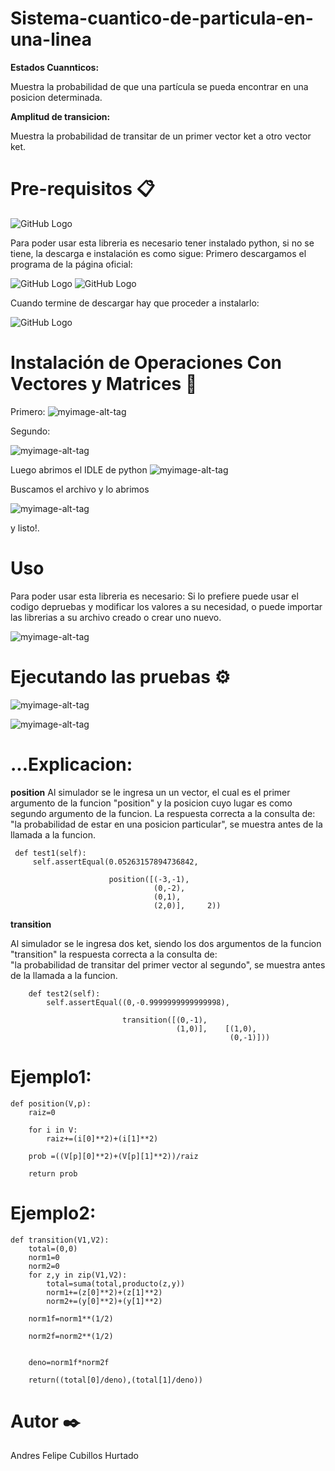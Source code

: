 # Sistema-cuantico-de-particula-en-una-linea


**Estados Cuannticos:**

Muestra la probabilidad de que una partícula se pueda encontrar en una posicion determinada.


**Amplitud de transicion:**

Muestra la probabilidad de transitar de un primer vector ket a otro vector ket.





# Pre-requisitos 📋
![GitHub Logo](https://www.python.org/static/img/python-logo@2x.png)

Para poder usar esta libreria es necesario tener instalado python, si no se tiene, la descarga e instalación es como sigue:
Primero descargamos el programa de la página oficial:

![GitHub Logo](https://www.wikihow.com/images_en/thumb/1/14/Install-Python-Step-1-Version-2.jpg/v4-760px-Install-Python-Step-1-Version-2.jpg)
![GitHub Logo](https://www.wikihow.com/images_en/thumb/4/45/Install-Python-Step-2-Version-2.jpg/v4-760px-Install-Python-Step-2-Version-2.jpg)

Cuando termine de descargar hay que proceder a instalarlo:

![GitHub Logo](https://www.wikihow.com/images_en/thumb/f/fb/Install-Python-Step-4-Version-2.jpg/v4-760px-Install-Python-Step-4-Version-2.jpg)

 # Instalación de Operaciones Con Vectores y Matrices 🔧
Primero: 
![myimage-alt-tag](https://scontent-bog1-1.xx.fbcdn.net/v/t1.15752-9/69874998_750459472059681_3913524228170711040_n.png?_nc_cat=109&_nc_oc=AQnAHS7ixOACxFw9VZIuFwoJKytHypC0c9lCVCRXGIho84rLNJiPg55F4K2wzo2JtM4&_nc_ht=scontent-bog1-1.xx&oh=a5c49974e0f359c923370686c6d86f6e&oe=5DC80CBF) 


Segundo:
 
![myimage-alt-tag](https://scontent-bog1-1.xx.fbcdn.net/v/t1.15752-9/70678769_2608600409202096_5609513835909087232_n.png?_nc_cat=101&_nc_oc=AQk5bpFi6zdMwJygs22sr6bhKf6P0KFDBJcOLnnaSZ9jYS3D6cWzyF1gNewZOjFT8VI&_nc_ht=scontent-bog1-1.xx&oh=e2d320ca92637cf344136875a2d80a61&oe=5E031292) 


Luego abrimos el IDLE de python
![myimage-alt-tag](https://scontent-bog1-1.xx.fbcdn.net/v/t1.15752-9/69689175_475682319649824_1117122535582859264_n.jpg?_nc_cat=109&_nc_oc=AQncBZgHUk5xJWCUqEApXR0Jd2E_1hWuW4OYr4XiwiEsvhj0uYlr9-O6NLlb4Zkrjjs&_nc_ht=scontent-bog1-1.xx&oh=cebd69f85b23f8abab07548473591ce2&oe=5E03C862) 


Buscamos el archivo y lo abrimos

![myimage-alt-tag](https://scontent-bog1-1.xx.fbcdn.net/v/t1.15752-9/70778647_472135196670206_3245147181413302272_n.png?_nc_cat=100&_nc_oc=AQnxgrcF3EZL88MTpAI2jwDLclRoa72WBttNAznDA6vnFR88UHvB2M_Z9St3VWkMFoQ&_nc_ht=scontent-bog1-1.xx&oh=c41b02ea85e3f01c83da8b696a565ec9&oe=5DF5DC77) 

y listo!.


# Uso 
Para poder usar esta libreria es necesario:
Si lo prefiere puede usar el codigo depruebas y modificar los valores a su necesidad, o puede importar las librerias a su  archivo creado o crear uno nuevo.

![myimage-alt-tag](https://scontent.fbog2-2.fna.fbcdn.net/v/t1.15752-9/71401851_1707362362728247_8866192136928755712_n.png?_nc_cat=104&_nc_oc=AQnHpdESvbgt-YHXoK6oIFEnzznj87EjTA2eoR6ITt30Z7oUdbAKptUBxJgJyfZOHzw&_nc_ht=scontent.fbog2-2.fna&oh=32bf12334222607895f0b99eb322ab5d&oe=5E2D3CF3) 


# Ejecutando las pruebas ⚙️
![myimage-alt-tag](https://scontent.fbog2-1.fna.fbcdn.net/v/t1.15752-9/72209269_405494757032656_6677285436324315136_n.png?_nc_cat=102&_nc_oc=AQnVwvVIiYBZMvdC36vzXQBbPOlU08I_gG8fUtb6hg1cKT28KXZxqWZFePFH30lPtKM&_nc_ht=scontent.fbog2-1.fna&oh=d7db3c9444cfd3bc255f93fd8541a848&oe=5E32CD46) 


![myimage-alt-tag](https://scontent.fbog2-3.fna.fbcdn.net/v/t1.15752-9/71701890_410168889646315_9105454847909429248_n.png?_nc_cat=111&_nc_oc=AQkvYinrQkJsb6tuEsK_HcIN8xvbKrUN-ZDq9yp8-KmtE_MGRNA7o32IXQAt2md7EBg&_nc_ht=scontent.fbog2-3.fna&oh=97ac30abd292aa080936b6249b527ec1&oe=5E2DEE06) 

# ...Explicacion:
**position**
Al simulador se le ingresa un un vector, el cual es el primer argumento de la funcion "position" y la posicion cuyo lugar es como segundo argumento de la funcion. La respuesta correcta a la consulta de: 
      "la probabilidad de estar en una posicion particular", se muestra antes de la llamada a la funcion.

     def test1(self):
         self.assertEqual(0.05263157894736842,

                          position([(-3,-1),
                                    (0,-2),
                                    (0,1),
                                    (2,0)],     2))
**transition**

Al simulador se le ingresa dos ket, siendo los dos argumentos de la funcion "transition" la respuesta correcta a la consulta de:  
"la probabilidad de transitar del primer vector al segundo", se muestra antes de la llamada a la funcion.
    
        def test2(self):
            self.assertEqual((0,-0.9999999999999998),

                             transition([(0,-1),
                                         (1,0)],    [(1,0),
                                                     (0,-1)]))

# Ejemplo1:

    def position(V,p):
        raiz=0

        for i in V:
            raiz+=(i[0]**2)+(i[1]**2)

        prob =((V[p][0]**2)+(V[p][1]**2))/raiz

        return prob

# Ejemplo2:

    def transition(V1,V2):
        total=(0,0)
        norm1=0
        norm2=0
        for z,y in zip(V1,V2):
            total=suma(total,producto(z,y))
            norm1+=(z[0]**2)+(z[1]**2)
            norm2+=(y[0]**2)+(y[1]**2)
        
        norm1f=norm1**(1/2)

        norm2f=norm2**(1/2)


        deno=norm1f*norm2f
        
        return((total[0]/deno),(total[1]/deno))
  





# Autor ✒️
Andres Felipe Cubillos Hurtado


